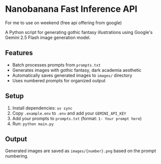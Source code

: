 # Nanobanana Fast Inference API

For me to use on weekend (free api offering from google)

A Python script for generating gothic fantasy illustrations using Google's Gemini 2.5 Flash image generation model.

## Features

- Batch processes prompts from `prompts.txt`
- Generates images with gothic fantasy, dark academia aesthetic
- Automatically saves generated images to `images/` directory
- Uses numbered prompts for organized output

## Setup

1. Install dependencies: `uv sync`
2. Copy `.example.env` to `.env` and add your `GEMINI_API_KEY`
3. Add your prompts to `prompts.txt` (format: `1- Your prompt here`)
4. Run: `python main.py`

## Output

Generated images are saved as `images/{number}.png` based on the prompt numbering.